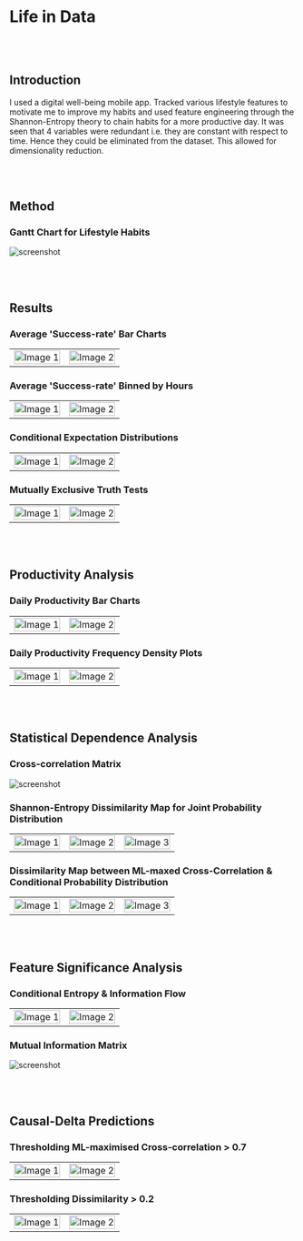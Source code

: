 # Life in Data

<br></br>
## Introduction
I used a digital well-being mobile app. Tracked various lifestyle features to motivate me to improve my habits and used feature engineering through the Shannon-Entropy theory to chain habits for a more productive day. It was seen that 4 variables were redundant i.e. they are constant with respect to time. Hence they could be eliminated from the dataset. This allowed for dimensionality reduction.

<br></br>
## Method
### Gantt Chart for Lifestyle Habits
![screenshot](Images/GanttChart.png)

<br></br>
## Results
### Average 'Success-rate' Bar Charts
<table>
  <tr>
    <td>
      <img src="Images/BarMapped.png" alt="Image 1" style="width: 100%;">
    </td>
    <td>
      <img src="Images/BarMappedSorted.png" alt="Image 2" style="width: 100%;">
    </td>
  </tr>
</table>

### Average 'Success-rate' Binned by Hours
<table>
  <tr>
    <td>
      <img src="Images/PlotCondSuccess.png" alt="Image 1" style="width: 100%;">
    </td>
    <td>
      <img src="Images/PlotCondSuccessDiff.png" alt="Image 2" style="width: 100%;">
    </td>
  </tr>
</table>

### Conditional Expectation Distributions
<table>
  <tr>
    <td>
      <img src="Images/PlotCondExp.png" alt="Image 1" style="width: 100%;">
    </td>
    <td>
      <img src="Images/PlotCondExpReduced.png" alt="Image 2" style="width: 100%;">
    </td>
  </tr>
</table>

### Mutually Exclusive Truth Tests
<table>
  <tr>
    <td>
      <img src="Images/TruthFreq.png" alt="Image 1" style="width: 100%;">
    </td>
    <td>
      <img src="Images/TruthExp.png" alt="Image 2" style="width: 100%;">
    </td>
  </tr>
</table>

<br></br>
## Productivity Analysis
### Daily Productivity Bar Charts 
<table>
  <tr>
    <td>
      <img src="Images/ProductivityAll.png" alt="Image 1" style="width: 100%;">
    </td>
    <td>
      <img src="Images/ProductivityAllSorted.png" alt="Image 2" style="width: 100%;">
    </td>
  </tr>
</table>

### Daily Productivity Frequency Density Plots
<table>
  <tr>
    <td>
      <img src="Images/ProductivityHistogram.png" alt="Image 1" style="width: 100%;">
    </td>
    <td>
      <img src="Images/ProductivityKDE.png" alt="Image 2" style="width: 100%;">
    </td>
  </tr>
</table>

<br></br>
## Statistical Dependence Analysis
### Cross-correlation Matrix
![screenshot](Images/PlotPearson.png)

### Shannon-Entropy Dissimilarity Map for Joint Probability Distribution
<table>
  <tr>
    <td>
      <img src="Images/PlotJointDist.png" alt="Image 1" style="width: 100%;">
    </td>
    <td>
      <img src="Images/PlotJointTheoretic.png" alt="Image 2" style="width: 100%;">
    </td>
    <td>
      <img src="Images/PlotJointDissimilarity.png" alt="Image 3" style="width: 100%;">
    </td>
  </tr>
</table>

### Dissimilarity Map between ML-maxed Cross-Correlation & Conditional Probability Distribution
<table>
  <tr>
    <td>
      <img src="Images/PlotCondProb.png" alt="Image 1" style="width: 100%;">
    </td>
    <td>
      <img src="Images/PlotCondProbML.png" alt="Image 2" style="width: 100%;">
    </td>
    <td>
      <img src="Images/PlotCondProbDissimilarity.png" alt="Image 3" style="width: 100%;">
    </td>
  </tr>
</table>


<br></br>
## Feature Significance Analysis
### Conditional Entropy & Information Flow
<table>
  <tr>
    <td>
      <img src="Images/PlotEntropyConditional.png" alt="Image 1" style="width: 100%;">
    </td>
    <td>
      <img src="Images/PlotEntropyAsymmetry.png" alt="Image 2" style="width: 100%;">
    </td>
  </tr>
</table>

### Mutual Information Matrix
![screenshot](Images/PlotMI.png)


<br></br>
## Causal-Delta Predictions
### Thresholding ML-maximised Cross-correlation > 0.7
<table>
  <tr>
    <td>
      <img src="Images/BooleanML.png" alt="Image 1" style="width: 100%;">
    </td>
    <td>
      <img src="Images/BooleanMLDelta.png" alt="Image 2" style="width: 100%;">
    </td>
  </tr>
</table>

### Thresholding Dissimilarity > 0.2
<table>
  <tr>
    <td>
      <img src="Images/BooleanDiss.png" alt="Image 1" style="width: 100%;">
    </td>
    <td>
      <img src="Images/BooleanDissDelta.png" alt="Image 2" style="width: 100%;">
    </td>
  </tr>
</table>


